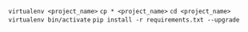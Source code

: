 ```virtualenv <project_name>```
```cp * <project_name>```
```cd <project_name>```
```virtualenv bin/activate```
```pip install -r requirements.txt --upgrade```